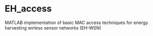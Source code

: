 # EH_access
MATLAB implementation of basic MAC access techniques for energy harvesting wirless sensor networks (EH-WSN)
